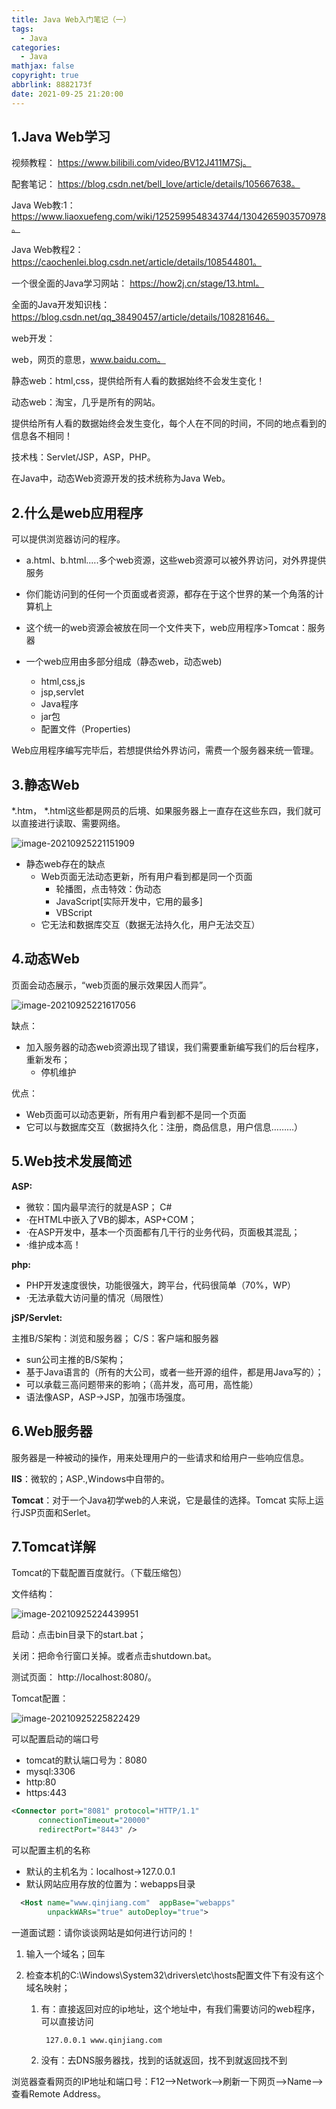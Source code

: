 ```yaml
---
title: Java Web入门笔记（一）
tags:
  - Java
categories:
  - Java
mathjax: false
copyright: true
abbrlink: 8882173f
date: 2021-09-25 21:20:00
---
```


## 1.Java Web学习

视频教程： https://www.bilibili.com/video/BV12J411M7Sj。

<!--more-->

配套笔记： https://blog.csdn.net/bell_love/article/details/105667638。

Java Web教:1： https://www.liaoxuefeng.com/wiki/1252599548343744/1304265903570978。

Java Web教程2：https://caochenlei.blog.csdn.net/article/details/108544801。

一个很全面的Java学习网站： https://how2j.cn/stage/13.html。

全面的Java开发知识栈： https://blog.csdn.net/qq_38490457/article/details/108281646。

web开发：

web，网页的意思，www.baidu.com。

静态web：html,css，提供给所有人看的数据始终不会发生变化！

动态web：淘宝，几乎是所有的网站。

提供给所有人看的数据始终会发生变化，每个人在不同的时间，不同的地点看到的信息各不相同！

技术栈：Servlet/JSP，ASP，PHP。

在Java中，动态Web资源开发的技术统称为Java Web。

## 2.什么是web应用程序

可以提供浏览器访问的程序。

- a.html、b.html.….多个web资源，这些web资源可以被外界访问，对外界提供服务
- 你们能访问到的任何一个页面或者资源，都存在于这个世界的某一个角落的计算机上

- 这个统一的web资源会被放在同一个文件夹下，web应用程序>Tomcat：服务器

- 一个web应用由多部分组成（静态web，动态web)
    - html,css,js
    - jsp,servlet
    - Java程序
    - jar包
    - 配置文件（Properties)

Web应用程序编写完毕后，若想提供给外界访问，需费一个服务器来统一管理。

## 3.静态Web

*.htm， *.html这些都是网员的后境、如果服务器上一直存在这些东四，我们就可以直接进行读取、需要网络。

![image-20210925221151909](Java-Web入门笔记（一）/image-20210925221151909.png)

- 静态web存在的缺点
    - Web页面无法动态更新，所有用户看到都是同一个页面
        - 轮播图，点击特效：伪动态
        - JavaScript[实际开发中，它用的最多]
        - VBScript
    - 它无法和数据库交互（数据无法持久化，用户无法交互）

## 4.动态Web

页面会动态展示，“web页面的展示效果因人而异”。

![image-20210925221617056](Java-Web入门笔记（一）/image-20210925221617056.png)

缺点：

- 加入服务器的动态web资源出现了错误，我们需要重新编写我们的后台程序，重新发布；
    - 停机维护

优点：

- Web页面可以动态更新，所有用户看到都不是同一个页面
- 它可以与数据库交互（数据持久化：注册，商品信息，用户信息………）

## 5.Web技术发展简述

**ASP:**

- 微软：国内最早流行的就是ASP； C#
- ·在HTML中嵌入了VB的脚本，ASP+COM；
- ·在ASP开发中，基本一个页面都有几干行的业务代码，页面极其混乱；
- ·维护成本高！

**php:**

- PHP开发速度很快，功能很强大，跨平台，代码很简单（70%，WP）
- ·无法承载大访问量的情况（局限性）

**jSP/Servlet:**

主推B/S架构：浏览和服务器；   C/S：客户端和服务器

- sun公司主推的B/S架构；
- 基于Java语言的（所有的大公司，或者一些开源的组件，都是用Java写的）；
- 可以承载三高问题带来的影响；（高并发，高可用，高性能）
- 语法像ASP，ASP->JSP，加强市场强度。

## 6.Web服务器

服务器是一种被动的操作，用来处理用户的一些请求和给用户一些响应信息。

**lIS**：微软的；ASP.,Windows中自带的。

**Tomcat**：对于一个Java初学web的人来说，它是最佳的选择。Tomcat 实际上运行JSP页面和Serlet。

## 7.Tomcat详解

Tomcat的下载配置百度就行。（下载压缩包）

文件结构：

![image-20210925224439951](Java-Web入门笔记（一）/image-20210925224439951.png)

启动：点击bin目录下的start.bat；

关闭：把命令行窗口关掉。或者点击shutdown.bat。

测试页面： http://localhost:8080/。

Tomcat配置：

![image-20210925225822429](Java-Web入门笔记（一）/image-20210925225822429.png)

可以配置启动的端口号

- tomcat的默认端口号为：8080
- mysql:3306
- http:80
- https:443

```xml
<Connector port="8081" protocol="HTTP/1.1"
      connectionTimeout="20000"
      redirectPort="8443" />
```

可以配置主机的名称

- 默认的主机名为：localhost->127.0.0.1
- 默认网站应用存放的位置为：webapps目录

```xml
  <Host name="www.qinjiang.com"  appBase="webapps"
        unpackWARs="true" autoDeploy="true">
```

一道面试题：请你谈谈网站是如何进行访问的！

1. 输入一个域名；回车

2. 检查本机的C:\Windows\System32\drivers\etc\hosts配置文件下有没有这个域名映射；

    1. 有：直接返回对应的ip地址，这个地址中，有我们需要访问的web程序，可以直接访问

        ` 127.0.0.1 www.qinjiang.com`

     2. 没有：去DNS服务器找，找到的话就返回，找不到就返回找不到

浏览器查看网页的IP地址和端口号：F12-->Network-->刷新一下网页-->Name-->查看Remote Address。

